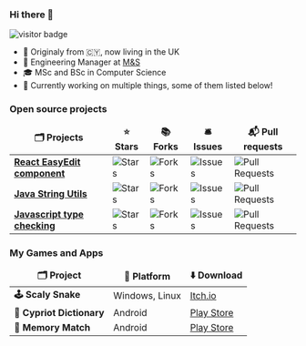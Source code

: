 <h3>Hi there 👋</h3>

<span><img src="https://visitor-badge.laobi.icu/badge?page_id=giorgosart" alt="visitor badge"/></span>

- 📍 Originaly from 🇨🇾, now living in the UK	
- 💼 Engineering Manager at [M&S](https://github.com/DigitalInnovation)
- 🎓 MSc and BSc in Computer Science
- 🔭 Currently working on multiple things, some of them listed below!

<h3>Open source projects</h3>
<table>
  <thead align="center">
    <tr border: none;>
      <td><b>🗂️ Projects</b></td>
      <td><b>⭐ Stars</b></td>
      <td><b>📚 Forks</b></td>
      <td><b>🛎 Issues</b></td>
      <td><b>📬 Pull requests</b></td>
    </tr>
  </thead>
  <tbody>
    <tr>
      <td><a href="https://github.com/giorgosart/react-easy-edit"><b>React EasyEdit component</b></a></td>
      <td><img alt="Stars" src="https://img.shields.io/github/stars/giorgosart/react-easy-edit?style=flat-square&labelColor=343b41"/></td>
      <td><img alt="Forks" src="https://img.shields.io/github/forks/giorgosart/react-easy-edit?style=flat-square&labelColor=343b41"/></td>
      <td><img alt="Issues" src="https://img.shields.io/github/issues/giorgosart/react-easy-edit?style=flat-square&labelColor=343b41"/></td>
      <td><img alt="Pull Requests" src="https://img.shields.io/github/issues-pr/giorgosart/react-easy-edit?style=flat-square&labelColor=343b41"/></td>
    </tr>
    <tr>
      <td><a href="https://github.com/giorgosart/java-string-utils"><b>Java String Utils</b></a></td>
      <td><img alt="Stars" src="https://img.shields.io/github/stars/giorgosart/java-string-utils?style=flat-square&labelColor=343b41"/></td>
      <td><img alt="Forks" src="https://img.shields.io/github/forks/giorgosart/java-string-utils?style=flat-square&labelColor=343b41"/></td>
      <td><img alt="Issues" src="https://img.shields.io/github/issues/giorgosart/java-string-utils?style=flat-square&labelColor=343b41"/></td>
      <td><img alt="Pull Requests" src="https://img.shields.io/github/issues-pr/giorgosart/java-string-utils?style=flat-square&labelColor=343b41"/></td>
    </tr>
    <tr>
      <td><a href="https://github.com/giorgosart/strong-typed"><b>Javascript type checking</b></a></td>
      <td><img alt="Stars" src="https://img.shields.io/github/stars/giorgosart/strong-typed?style=flat-square&labelColor=343b41"/></td>
      <td><img alt="Forks" src="https://img.shields.io/github/forks/giorgosart/strong-typed?style=flat-square&labelColor=343b41"/></td>
      <td><img alt="Issues" src="https://img.shields.io/github/issues/giorgosart/strong-typed?style=flat-square&labelColor=343b41"/></td>
      <td><img alt="Pull Requests" src="https://img.shields.io/github/issues-pr/giorgosart/strong-typed?style=flat-square&labelColor=343b41"/></td>
    </tr>
  </tbody>
</table>

<h3>My Games and Apps</h3>
<table>
  <thead align="center">
    <tr border: none;>
      <td><b>🗂️ Project</b></td>
      <td><b>📡 Platform</b></td>
      <td><b>⬇️ Download</b></td>      
    </tr>
  </thead>
  <tbody>
    <tr>
      <td><b>🕹️ Scaly Snake</b></td>
      <td>Windows, Linux</td>
      <td><a href="https://giorgosart.itch.io/scaly-snake/devlog/643971/scaly-snake-is-live">Itch.io</a></td>
    </tr>
    <tr>
      <td><b>📱 Cypriot Dictionary</b></a></td>
      <td>Android</td>
      <td><a href="https://play.google.com/store/apps/details?id=uk.co.artemiou.cypriotdictionary">Play Store</a></td>
    </tr>
    <tr>
      <td><b>📱 Memory Match</b></td>
      <td>Android</td>
      <td><a href="https://play.google.com/store/apps/details?id=uk.co.artemiou.memorymatch">Play Store</a></td>
    </tr>
  </tbody>
</table>

